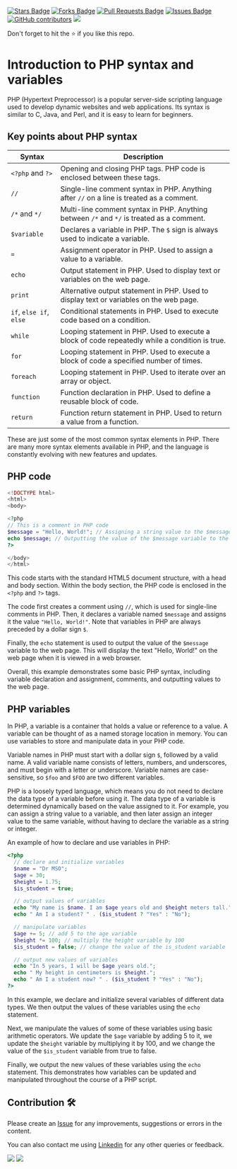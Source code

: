 <a href="https://github.com/drshahizan/learn-php/stargazers"><img src="https://img.shields.io/github/stars/drshahizan/learn-php" alt="Stars Badge"/></a>
<a href="https://github.com/drshahizan/learn-php/network/members"><img src="https://img.shields.io/github/forks/drshahizan/learn-php" alt="Forks Badge"/></a>
<a href="https://github.com/drshahizan/learn-php/pulls"><img src="https://img.shields.io/github/issues-pr/drshahizan/learn-php" alt="Pull Requests Badge"/></a>
<a href="https://github.com/drshahizan/learn-php/issues"><img src="https://img.shields.io/github/issues/drshahizan/learn-php" alt="Issues Badge"/></a>
<a href="https://github.com/drshahizan/learn-php/graphs/contributors"><img alt="GitHub contributors" src="https://img.shields.io/github/contributors/drshahizan/learn-php?color=2b9348"></a>
![](https://visitor-badge.glitch.me/badge?page_id=drshahizan/learn-php)

Don't forget to hit the :star: if you like this repo.

# Introduction to PHP syntax and variables

PHP (Hypertext Preprocessor) is a popular server-side scripting language used to develop dynamic websites and web applications. Its syntax is similar to C, Java, and Perl, and it is easy to learn for beginners. 

## Key points about PHP syntax

| Syntax | Description |
| ------ | ----------- |
| `<?php` and `?>` | Opening and closing PHP tags. PHP code is enclosed between these tags. |
| `//` | Single-line comment syntax in PHP. Anything after `//` on a line is treated as a comment. |
| `/*` and `*/` | Multi-line comment syntax in PHP. Anything between `/*` and `*/` is treated as a comment. |
| `$variable` | Declares a variable in PHP. The `$` sign is always used to indicate a variable. |
| `=` | Assignment operator in PHP. Used to assign a value to a variable. |
| `echo` | Output statement in PHP. Used to display text or variables on the web page. |
| `print` | Alternative output statement in PHP. Used to display text or variables on the web page. |
| `if`, `else if`, `else` | Conditional statements in PHP. Used to execute code based on a condition. |
| `while` | Looping statement in PHP. Used to execute a block of code repeatedly while a condition is true. |
| `for` | Looping statement in PHP. Used to execute a block of code a specified number of times. |
| `foreach` | Looping statement in PHP. Used to iterate over an array or object. |
| `function` | Function declaration in PHP. Used to define a reusable block of code. |
| `return` | Function return statement in PHP. Used to return a value from a function. |

These are just some of the most common syntax elements in PHP. There are many more syntax elements available in PHP, and the language is constantly evolving with new features and updates.

## PHP code

```php
<!DOCTYPE html>
<html>
<body>

<?php
// This is a comment in PHP code
$message = "Hello, World!"; // Assigning a string value to the $message variable
echo $message; // Outputting the value of the $message variable to the web page
?>

</body>
</html>
```

This code starts with the standard HTML5 document structure, with a head and body section. Within the body section, the PHP code is enclosed in the `<?php` and `?>` tags. 

The code first creates a comment using `//`, which is used for single-line comments in PHP. Then, it declares a variable named `$message` and assigns it the value `"Hello, World!"`. Note that variables in PHP are always preceded by a dollar sign `$`.

Finally, the `echo` statement is used to output the value of the `$message` variable to the web page. This will display the text "Hello, World!" on the web page when it is viewed in a web browser.

Overall, this example demonstrates some basic PHP syntax, including variable declaration and assignment, comments, and outputting values to the web page.

## PHP variables

In PHP, a variable is a container that holds a value or reference to a value. A variable can be thought of as a named storage location in memory. You can use variables to store and manipulate data in your PHP code. 

Variable names in PHP must start with a dollar sign `$`, followed by a valid name. A valid variable name consists of letters, numbers, and underscores, and must begin with a letter or underscore. Variable names are case-sensitive, so `$foo` and `$FOO` are two different variables.

PHP is a loosely typed language, which means you do not need to declare the data type of a variable before using it. The data type of a variable is determined dynamically based on the value assigned to it. For example, you can assign a string value to a variable, and then later assign an integer value to the same variable, without having to declare the variable as a string or integer.

An example of how to declare and use variables in PHP:

```php
<?php
  // declare and initialize variables
  $name = "Dr MSO";
  $age = 30;
  $height = 1.75;
  $is_student = true;

  // output values of variables
  echo "My name is $name. I am $age years old and $height meters tall.";
  echo " Am I a student? " . ($is_student ? "Yes" : "No");

  // manipulate variables
  $age += 5; // add 5 to the age variable
  $height *= 100; // multiply the height variable by 100
  $is_student = false; // change the value of the is_student variable

  // output new values of variables
  echo "In 5 years, I will be $age years old.";
  echo " My height in centimeters is $height.";
  echo " Am I a student now? " . ($is_student ? "Yes" : "No");
?>
```

In this example, we declare and initialize several variables of different data types. We then output the values of these variables using the `echo` statement. 

Next, we manipulate the values of some of these variables using basic arithmetic operators. We update the `$age` variable by adding 5 to it, we update the `$height` variable by multiplying it by 100, and we change the value of the `$is_student` variable from true to false.

Finally, we output the new values of these variables using the `echo` statement. This demonstrates how variables can be updated and manipulated throughout the course of a PHP script.

## Contribution 🛠️
Please create an [Issue](https://github.com/drshahizan/learn-php/issues) for any improvements, suggestions or errors in the content.

You can also contact me using [Linkedin](https://www.linkedin.com/in/drshahizan/) for any other queries or feedback.

![](https://komarev.com/ghpvc/?username=drshahizan&label=Views&color=0e75b6&style=flat)
![](https://hit.yhype.me/github/profile?user_id=81284918)

